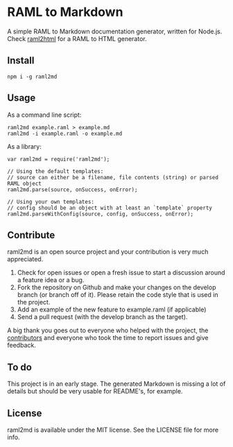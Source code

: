 # RAML to Markdown

A simple RAML to Markdown documentation generator, written for Node.js. 
Check [raml2html](https://github.com/kevinrenskers/raml2html) for a RAML to HTML generator.


## Install
```
npm i -g raml2md
```


## Usage
As a command line script:

```
raml2md example.raml > example.md
raml2md -i example.raml -o example.md
```

As a library:

```
var raml2md = require('raml2md');

// Using the default templates:
// source can either be a filename, file contents (string) or parsed RAML object
raml2md.parse(source, onSuccess, onError);

// Using your own templates:
// config should be an object with at least an `template` property
raml2md.parseWithConfig(source, config, onSuccess, onError);
```


## Contribute
raml2md is an open source project and your contribution is very much appreciated.

1. Check for open issues or open a fresh issue to start a discussion around a feature idea or a bug.
2. Fork the repository on Github and make your changes on the develop branch (or branch off of it).
   Please retain the code style that is used in the project.
3. Add an example of the new feature to example.raml (if applicable)
4. Send a pull request (with the develop branch as the target).

A big thank you goes out to everyone who helped with the project, the [contributors](https://github.com/kevinrenskers/raml2md/graphs/contributors)
and everyone who took the time to report issues and give feedback.


## To do
This project is in an early stage. The generated Markdown is missing a lot of details but should be very usable
for README's, for example.


## License
raml2md is available under the MIT license. See the LICENSE file for more info.
